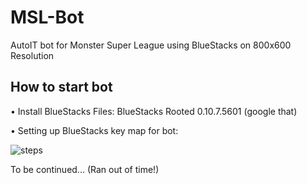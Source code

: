 # MSL-Bot
AutoIT bot for Monster Super League using BlueStacks on 800x600 Resolution

## How to start bot
• Install BlueStacks Files:
BlueStacks Rooted 0.10.7.5601 (google that)

• Setting up BlueStacks key map for bot:

![steps](http://i.imgur.com/8f98olQ.gif "Step-by-Step")

To be continued... (Ran out of time!)
